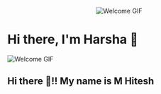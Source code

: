 <p align="center">
  <img src="https://media4.giphy.com/media/v1.Y2lkPTc5MGI3NjExZHVjb2pjenM3aDd2djllcDR6NTZ5bWZtcTc0dm44anFpYmYxNGZjZiZlcD12MV9pbnRlcm5hbF9naWZfYnlfaWQmY3Q9Zw/3o6ZtpxSZbQRRnwCKQ/giphy.gif" alt="Welcome GIF" />
</p>

<p align="center">
  <h1>Hi there, I'm Harsha 👋</h1>
</p>


![Welcome GIF](https://media4.giphy.com/media/v1.Y2lkPTc5MGI3NjExZHVjb2pjenM3aDd2djllcDR6NTZ5bWZtcTc0dm44anFpYmYxNGZjZiZlcD12MV9pbnRlcm5hbF9naWZfYnlfaWQmY3Q9Zw/3o6ZtpxSZbQRRnwCKQ/giphy.gif)


## Hi there 👋!! My name is M Hitesh

<!--
**Hit133/Hit133** is a ✨ _special_ ✨ repository because its `README.md` (this file) appears on your GitHub profile.

Here are some ideas to get you started:

- 🔭 I’m currently working on ...
- 🌱 I’m currently learning ...
- 👯 I’m looking to collaborate on ...
- 🤔 I’m looking for help with ...
- 💬 Ask me about ...
- 📫 How to reach me: ...
- 😄 Pronouns: ...
- ⚡ Fun fact: ...
-->
